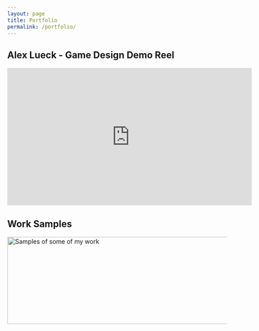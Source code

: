 ```yaml
---
layout: page
title: Portfolio
permalink: /portfolio/
---
```

<link rel="icon" href="images/favicon02.ico" type="image/x-icon"/>

## Alex Lueck - Game Design Demo Reel

<iframe width="560" height="315" src="https://www.youtube.com/embed/2gdbhwo8zW4" frameborder="0" 
allow="accelerometer; autoplay; encrypted-media; gyroscope; picture-in-picture" allowfullscreen></iframe>




## Work Samples
<img src="http://Callmezyos.github.io/images/AlexLueckWorkSamples.jpg" alt="Samples of some of my work" style="width:1750px;height:200px">
